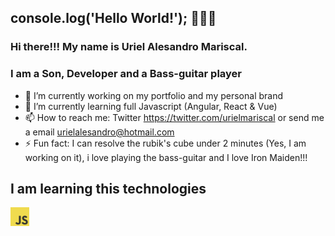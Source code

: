 ## console.log('Hello World!'); 👋👋👋

### Hi there!!! My name is Uriel Alesandro Mariscal.

### I am a Son, Developer and a Bass-guitar player

- 🔭 I’m currently working on my portfolio and my personal brand
- 🌱 I’m currently learning full Javascript (Angular, React & Vue)
- 📫 How to reach me: Twitter https://twitter.com/urielmariscal or send me a email urielalesandro@hotmail.com
- ⚡ Fun fact: I can resolve the rubik's cube under 2 minutes (Yes, I am working on it), i love playing the bass-guitar and I love Iron Maiden!!!

## I am learning this technologies
<img width="30px" src="https://raw.githubusercontent.com/github/explore/80688e429a7d4ef2fca1e82350fe8e3517d3494d/topics/javascript/javascript.png"/>
